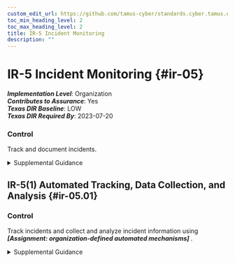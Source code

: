 ```yaml
---
custom_edit_url: https://github.com/tamus-cyber/standards.cyber.tamus.edu/tree/main/static/content/tamus.edu/TAMUS_profile.xml
toc_min_heading_level: 2
toc_max_heading_level: 2
title: IR-5 Incident Monitoring
description: ""
---
```


# IR-5 Incident Monitoring {#ir-05}

_**Implementation Level**_: Organization\
_**Contributes to Assurance**_: Yes\
_**Texas DIR Baseline**_: LOW\
_**Texas DIR Required By**_: 2023-07-20

### Control

Track and document incidents.

<details>
  <summary>Supplemental Guidance</summary>

Documenting incidents includes maintaining records about each incident, the status of the incident, and other pertinent information necessary for forensics as well as evaluating incident details, trends, and handling. Incident information can be obtained from a variety of sources, including network monitoring, incident reports, incident response teams, user complaints, supply chain partners, audit monitoring, physical access monitoring, and user and administrator reports. <a xmlns="http://csrc.nist.gov/ns/oscal/1.0" href="#ir-4">IR-4</a> provides information on the types of incidents that are appropriate for monitoring.

</details>

## IR-5(1) Automated Tracking, Data Collection, and Analysis {#ir-05.01}

### Control

Track incidents and collect and analyze incident information using <strong>                     <em>[Assignment: organization-defined automated mechanisms]</em>                  </strong>.

<details>
  <summary>Supplemental Guidance</summary>

Automated mechanisms for tracking incidents and collecting and analyzing incident information include Computer Incident Response Centers or other electronic databases of incidents and network monitoring devices.

</details>

